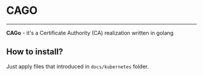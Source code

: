 # CAGO
---

**CAGo** - it's a Certificate Authority (CA) realization written in golang

## How to install?

Just apply files that introduced in `docs/kubernetes` folder.
